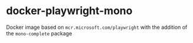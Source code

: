 # docker-playwright-mono

Docker image based on `mcr.microsoft.com/playwright` with the addition of the `mono-complete` package
